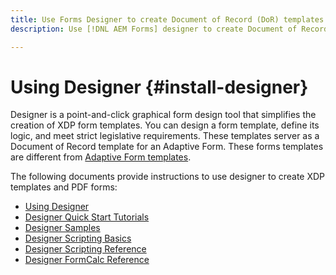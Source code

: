 ```yaml
---
title: Use Forms Designer to create Document of Record (DoR) templates and form fragments
description: Use [!DNL AEM Forms] designer to create Document of Record templates.  

---
```

# Using Designer {#install-designer}

Designer is a point-and-click graphical form design tool that simplifies the creation of XDP form templates. You can design a form template, define its logic, and meet strict legislative requirements. These templates server as a Document of Record template for an Adaptive Form. These forms templates are different from [Adaptive Form templates](template-editor.md). 

The following documents provide instructions to use designer to create XDP templates and PDF forms:
+ [Using Designer](https://helpx.adobe.com/content/dam/help/en/experience-manager/6-5/forms/pdf/using-designer.pdf)
+ [Designer Quick Start Tutorials](https://helpx.adobe.com/content/dam/help/en/experience-manager/6-5/forms/pdf/designer-quickstart.pdf)
+ [Designer Samples](https://helpx.adobe.com/content/dam/help/en/experience-manager/6-5/forms/pdf/designer-samples.pdf)
+ [Designer Scripting Basics](https://helpx.adobe.com/content/dam/help/en/experience-manager/6-5/forms/pdf/scripting-basics.pdf)
+ [Designer Scripting Reference](https://helpx.adobe.com/content/dam/help/en/experience-manager/6-5/forms/pdf/scripting-reference.pdf)
+ [Designer FormCalc Reference](https://helpx.adobe.com/content/dam/help/en/experience-manager/6-5/forms/pdf/formcalc-reference.pdf)